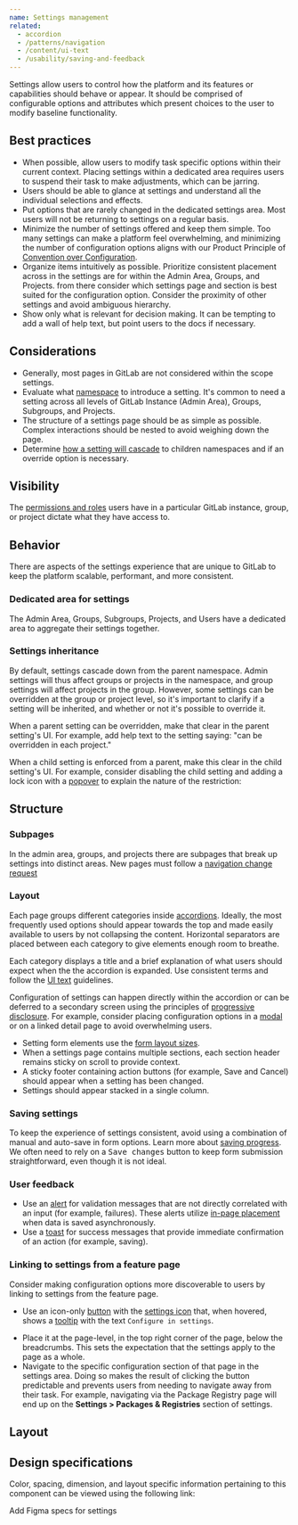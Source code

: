 ```yaml
---
name: Settings management
related:
  - accordion
  - /patterns/navigation
  - /content/ui-text
  - /usability/saving-and-feedback
---
```


Settings allow users to control how the platform and its features or capabilities should behave or appear. It should be comprised of configurable options and attributes which present choices to the user to modify baseline functionality.

## Best practices

- When possible, allow users to modify task specific options within their current context. Placing settings within a dedicated area requires users to suspend their task to make adjustments, which can be jarring.
- Users should be able to glance at settings and understand all the individual selections and effects.
- Put options that are rarely changed in the dedicated settings area. Most users will not be returning to settings on a regular basis.
- Minimize the number of settings offered and keep them simple. Too many settings can make a platform feel overwhelming, and minimizing the number of configuration options aligns with our Product Principle of [Convention over Configuration](https://handbook.gitlab.com/handbook/product/product-principles/#convention-over-configuration).
- Organize items intuitively as possible. Prioritize consistent placement across in the settings are for within the Admin Area, Groups, and Projects. from there consider which settings page and section is best suited for the configuration option. Consider the proximity of other settings and avoid ambiguous hierarchy.
- Show only what is relevant for decision making. It can be tempting to add a wall of help text, but point users to the docs if necessary.

## Considerations

- Generally, most pages in GitLab are not considered within the scope settings.
- Evaluate what [namespace](https://docs.gitlab.com/ee/user/namespace/) to introduce a setting. It's common to need a setting across all levels of GitLab Instance (Admin Area), Groups, Subgroups, and Projects.
- The structure of a settings page should be as simple as possible. Complex interactions should be nested to avoid weighing down the page.
- Determine [how a setting will cascade](/usability/settings-management#settings-inheritance) to children namespaces and if an override option is necessary.

## Visibility

The [permissions and roles](https://docs.gitlab.com/ee/user/permissions.html) users have in a particular GitLab instance, group, or project dictate what they have access to.

## Behavior

There are aspects of the settings experience that are unique to GitLab to keep the platform scalable, performant, and more consistent.

### Dedicated area for settings

The Admin Area, Groups, Subgroups, Projects, and Users have a dedicated area to aggregate their settings together.

### Settings inheritance

By default, settings cascade down from the parent namespace. Admin settings will thus affect groups or projects in the namespace, and group settings will affect projects in the group. However, some settings can be overridden at the group or project level, so it's important to clarify if a setting will be inherited, and whether or not it's possible to override it.

When a parent setting can be overridden, make that clear in the parent setting's UI. For example, add help text to the setting saying: "can be overridden in each project."

When a child setting is enforced from a parent, make this clear in the child setting's UI. For example, consider disabling the child setting and adding a lock icon with a [popover](/components/popover) to explain the nature of the restriction:

<figure-img label="Example of locked setting" src="/img/locked-setting-example.png"></figure-img>

## Structure

### Subpages

In the admin area, groups, and projects there are subpages that break up settings into distinct areas. New pages must follow a [navigation change request](https://about.gitlab.com/handbook/product/ux/navigation/)

### Layout

Each page groups different categories inside [accordions](/components/accordion). Ideally, the most frequently used options should appear towards the top and made easily available to users by not collapsing the content. Horizontal separators are placed between each category to give elements enough room to breathe.

Each category displays a title and a brief explanation of what users should expect when the the accordion is expanded. Use consistent terms and follow the [UI text](/content/ui-text) guidelines.

Configuration of settings can happen directly within the accordion or can be deferred to a secondary screen using the principles of [progressive disclosure](/usability/progressive-disclosure). For example, consider placing configuration options in a [modal](/components/modal) or on a linked detail page to avoid overwhelming users.

- Setting form elements use the [form layout sizes](/patterns/forms#layout).
- When a settings page contains multiple sections, each section header remains sticky on scroll to provide context.
- A sticky footer containing action buttons (for example, Save and Cancel) should appear when a setting has been changed.
- Settings should appear stacked in a single column.

### Saving settings

To keep the experience of settings consistent, avoid using a combination of manual and auto-save in form options. Learn more about [saving progress](/usability/saving-and-feedback#saving-progress). We often need to rely on a <kbd>Save changes</kbd> button to keep form submission straightforward, even though it is not ideal.

### User feedback

- Use an [alert](/components/alert) for validation messages that are not directly correlated with an input (for example, failures). These alerts utilize [in-page placement](/components/alert#placement) when data is saved asynchronously.
- Use a [toast](/components/toast) for success messages that provide immediate confirmation of an action (for example, saving).

### Linking to settings from a feature page

Consider making configuration options more discoverable to users by linking to settings from the feature page.

- Use an icon-only [button](/components/button) with the [settings icon](http://gitlab-org.gitlab.io/gitlab-svgs/?q=settings) that, when hovered, shows a [tooltip](/components/tooltip) with the text `Configure in settings`.

<figure-img label="Settings button with tooltip on hover" src="/img/settings-hover.svg"></figure-img>

- Place it at the page-level, in the top right corner of the page, below the breadcrumbs. This sets the expectation that the settings apply to the page as a whole.
- Navigate to the specific configuration section of that page in the settings area. Doing so makes the result of clicking the button predictable and prevents users from needing to navigate away from their task. For example, navigating via the Package Registry page will end up on the **Settings > Packages & Registries** section of settings.

## Layout

<figure-img label="Example of settings layout" src="/img/settings-1-column.png"></figure-img>

## Design specifications

Color, spacing, dimension, and layout specific information pertaining to this component can be viewed using the following link:

<todo>Add Figma specs for settings</todo>
